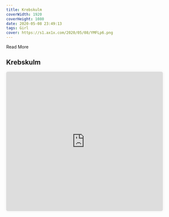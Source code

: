 ```yaml
---
title: Krebskulm
coverWidth: 1920
coverHeight: 1080
date: 2020-05-08 23:49:13
tags: Girl
cover: https://s1.ax1x.com/2020/05/08/YMFLp6.png
---
```


Read More
<!-- more -->

## Krebskulm

<iframe style="width:100%;height:450px;box-shadow:0px 0px 10px #eee;border-radius:5px" src="https://www.ddd.online/jq/webEdit/project/embedProject/7llxMLjI-AHMSwkJb-6Vfhm8jy-JmuGGTEl" frameborder="0" allowvr allowfullscreen mozallowfullscreen="true" webkitallowfullscreen="true" onmousewheel="">
</iframe>